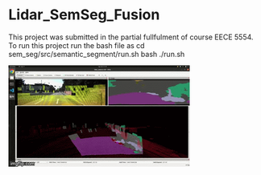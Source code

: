 # Lidar_SemSeg_Fusion
This project was submitted in the partial fullfulment of course EECE 5554.
To run this project run the bash file as 
cd sem_seg/src/semantic_segment/run.sh
bash ./run.sh 



![output](https://github.com/thakkar-nit/Lidar_SemSeg_Fusion/blob/master/7jwxkl.gif )
